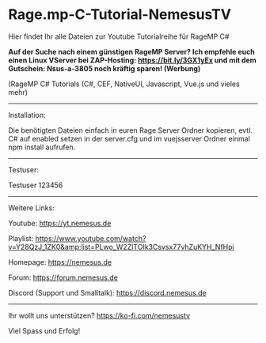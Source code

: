 # Rage.mp-C-Tutorial-NemesusTV

Hier findet Ihr alle Dateien zur Youtube Tutorialreihe für RageMP C#

**Auf der Suche nach einem günstigen RageMP Server? Ich empfehle euch einen Linux VServer bei ZAP-Hosting: https://bit.ly/3GX1yEx und mit dem Gutschein: Nsus-a-3805 noch kräftig sparen! (Werbung)**

(RageMP C# Tutorials (C#, CEF, NativeUI, Javascript, Vue.js und vieles mehr)

---

Installation:

Die benötigten Dateien einfach in euren Rage Server Ordner kopieren, evtl. C# auf enabled setzen in der server.cfg und im vuejsserver Ordner einmal npm install aufrufen.

---

Testuser:

Testuser
123456

---

Weitere Links:

Youtube: 
https://yt.nemesus.de

Playlist:
https://www.youtube.com/watch?v=Y28QzJ_1ZK0&amp;list=PLwo_W2ZlTOIk3Csvsx77vhZuKYH_NfHpi

Homepage:
https://nemesus.de

Forum:
https://forum.nemesus.de

Discord (Support und Smalltalk): https://discord.nemesus.de

---

Ihr wollt uns unterstützen? https://ko-fi.com/nemesustv

Viel Spass und Erfolg!
